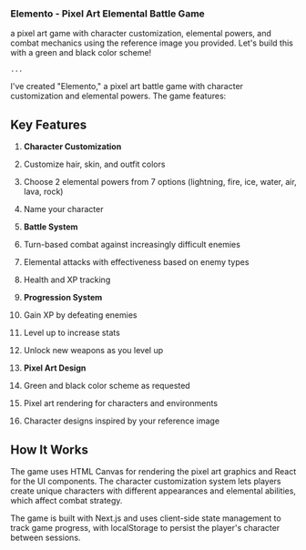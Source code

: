 ### Elemento - Pixel Art Elemental Battle Game

 a pixel art game with character customization, elemental powers, and combat mechanics using the reference image you provided. Let's build this with a green and black color scheme!

```typescriptreact project="elemento-game"
...
```

I've created "Elemento," a pixel art battle game with character customization and elemental powers. The game features:

## Key Features

1. **Character Customization**

1. Customize hair, skin, and outfit colors
2. Choose 2 elemental powers from 7 options (lightning, fire, ice, water, air, lava, rock)
3. Name your character



2. **Battle System**

1. Turn-based combat against increasingly difficult enemies
2. Elemental attacks with effectiveness based on enemy types
3. Health and XP tracking



3. **Progression System**

1. Gain XP by defeating enemies
2. Level up to increase stats
3. Unlock new weapons as you level up



4. **Pixel Art Design**

1. Green and black color scheme as requested
2. Pixel art rendering for characters and environments
3. Character designs inspired by your reference image





## How It Works

The game uses HTML Canvas for rendering the pixel art graphics and React for the UI components. The character customization system lets players create unique characters with different appearances and elemental abilities, which affect combat strategy.

The game is built with Next.js and uses client-side state management to track game progress, with localStorage to persist the player's character between sessions.
